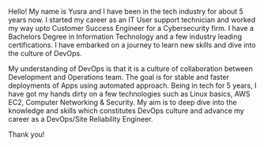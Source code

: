 Hello!
My name is Yusra and I have been in the tech industry for about 5 years now. I started my career as an IT User support technician and worked my way upto Customer Success Engineer for a Cybersecurity firm.
I have a Bachelors Degree in Information Technology and a few industry leading certifications.
I have embarked on a journey to learn new skills and dive into the culture of DevOps.

My understanding of DevOps is that it is a culture of collaboration between Development and Operations team. The goal is for stable and faster deployments of Apps using automated approach. 
Being in tech for 5 years, I have got my hands dirty on a few technologies such as Linux basics, AWS EC2, Computer Networking & Security. 
My aim is to deep dive into the knowledge and skills which constitutes DevOps culture and advance my career as a DevOps/Site Reliability Engineer.

Thank you!
